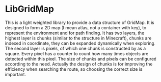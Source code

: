 # LibGridMap

This is a light weighted library to provide a data structure of GridMap. It is designed to form a 2D map (I mean atlas, not a container with key), to represent the environment and for path finding. It has two layers, the highest layer is chunks (similar to the structure in Minecraft), chunks are indexed in coordinate, they can be expanded dynamically when exploring. The second layer is pixels, of which one chunk is constructed by as a square. Every pixel has a counter to count how many times objects are detected within this pixel. The size of chunks and pixels can be configured according to the need. Actually the design of chunks is for improving the efficiency when searching the route, so choosing the correct size is important.